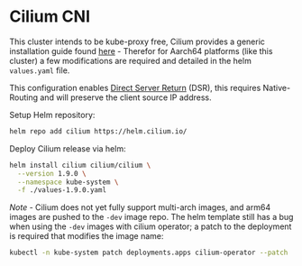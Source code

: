 # Cilium CNI

This cluster intends to be kube-proxy free, Cilium provides a generic installation guide found [here](https://docs.cilium.io/en/v1.9/gettingstarted/kubeproxy-free/#kubeproxy-free) - Therefor for Aarch64 platforms (like this cluster) a few modifications are required and detailed in the helm `values.yaml` file.

This configuration enables [Direct Server Return](https://docs.cilium.io/en/v1.9/gettingstarted/kubeproxy-free/#dsr-mode) (DSR), this requires Native-Routing and will preserve the client source IP address.

Setup Helm repository:

```bash
helm repo add cilium https://helm.cilium.io/
```

Deploy Cilium release via helm:

```bash
helm install cilium cilium/cilium \
  --version 1.9.0 \
  --namespace kube-system \
  -f ./values-1.9.0.yaml
```

*Note* - Cilium does not yet fully support multi-arch images, and arm64 images are pushed to the `-dev` image repo. The helm template still has a bug when using the `-dev` images with cilium operator; a patch to the deployment is required that modifies the image name:

```bash
kubectl -n kube-system patch deployments.apps cilium-operator --patch '{"spec": {"template": {"spec": {"containers": [{"name": "cilium-operator","image": "cilium/operator-dev:v1.9.0"}]}}}}'
```
